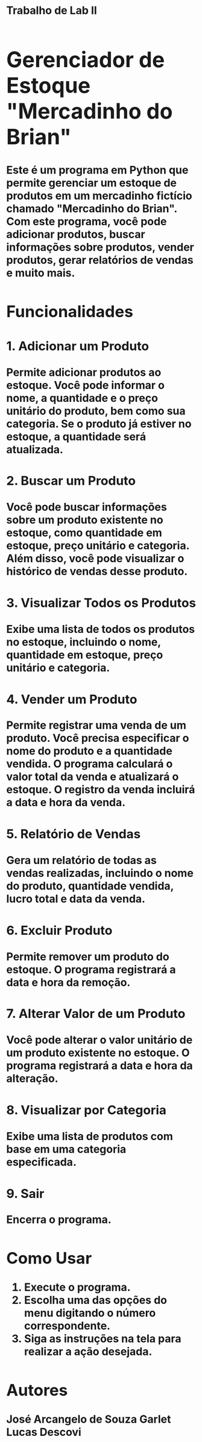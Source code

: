 <h1>Trabalho de Lab II<hi/>  

# Gerenciador de Estoque "Mercadinho do Brian"

Este é um programa em Python que permite gerenciar um estoque de produtos em um mercadinho fictício chamado "Mercadinho do Brian". Com este programa, você pode adicionar produtos, buscar informações sobre produtos, vender produtos, gerar relatórios de vendas e muito mais.

## Funcionalidades

### 1. Adicionar um Produto
Permite adicionar produtos ao estoque. Você pode informar o nome, a quantidade e o preço unitário do produto, bem como sua categoria. Se o produto já estiver no estoque, a quantidade será atualizada.

### 2. Buscar um Produto
Você pode buscar informações sobre um produto existente no estoque, como quantidade em estoque, preço unitário e categoria. Além disso, você pode visualizar o histórico de vendas desse produto.

### 3. Visualizar Todos os Produtos
Exibe uma lista de todos os produtos no estoque, incluindo o nome, quantidade em estoque, preço unitário e categoria.

### 4. Vender um Produto
Permite registrar uma venda de um produto. Você precisa especificar o nome do produto e a quantidade vendida. O programa calculará o valor total da venda e atualizará o estoque. O registro da venda incluirá a data e hora da venda.

### 5. Relatório de Vendas
Gera um relatório de todas as vendas realizadas, incluindo o nome do produto, quantidade vendida, lucro total e data da venda.

### 6. Excluir Produto
Permite remover um produto do estoque. O programa registrará a data e hora da remoção.

### 7. Alterar Valor de um Produto
Você pode alterar o valor unitário de um produto existente no estoque. O programa registrará a data e hora da alteração.

### 8. Visualizar por Categoria
Exibe uma lista de produtos com base em uma categoria especificada.

### 9. Sair
Encerra o programa.

## Como Usar

1. Execute o programa.
2. Escolha uma das opções do menu digitando o número correspondente.
3. Siga as instruções na tela para realizar a ação desejada.

## Autores

José Arcangelo de Souza Garlet  
Lucas Descovi

